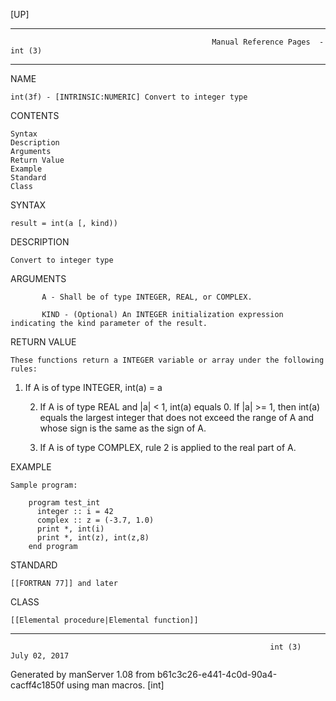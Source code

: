 [UP]

-----------------------------------------------------------------------------------------------------------------------------------
                                                 Manual Reference Pages  - int (3)
-----------------------------------------------------------------------------------------------------------------------------------
                                                                 
NAME

    int(3f) - [INTRINSIC:NUMERIC] Convert to integer type

CONTENTS

    Syntax
    Description
    Arguments
    Return Value
    Example
    Standard
    Class

SYNTAX

    result = int(a [, kind))

DESCRIPTION

    Convert to integer type

ARGUMENTS

           A - Shall be of type INTEGER, REAL, or COMPLEX.

           KIND - (Optional) An INTEGER initialization expression indicating the kind parameter of the result.

RETURN VALUE

    These functions return a INTEGER variable or array under the following rules:

1.    If A is of type INTEGER, int(a) = a

      2.    If A is of type REAL and |a| < 1, int(a) equals 0. If |a| >= 1, then int(a) equals the largest integer that does not
            exceed the range of A and whose sign is the same as the sign of A.

      3.    If A is of type COMPLEX, rule 2 is applied to the real part of A.

EXAMPLE

    Sample program:

        program test_int
          integer :: i = 42
          complex :: z = (-3.7, 1.0)
          print *, int(i)
          print *, int(z), int(z,8)
        end program



STANDARD

    [[FORTRAN 77]] and later

CLASS

    [[Elemental procedure|Elemental function]]

-----------------------------------------------------------------------------------------------------------------------------------

                                                              int (3)                                                 July 02, 2017

Generated by manServer 1.08 from b61c3c26-e441-4c0d-90a4-cacff4c1850f using man macros.
                                                               [int]
